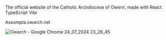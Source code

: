The official website of the Catholic Archdiocese of Owerri, made with React TypeScript Vite

Assumpta.owarch.net


![Owarch - Google Chrome 24_07_2024 23_28_45](https://github.com/user-attachments/assets/af8df23c-9141-4d12-84a7-c375c1be3e64)
